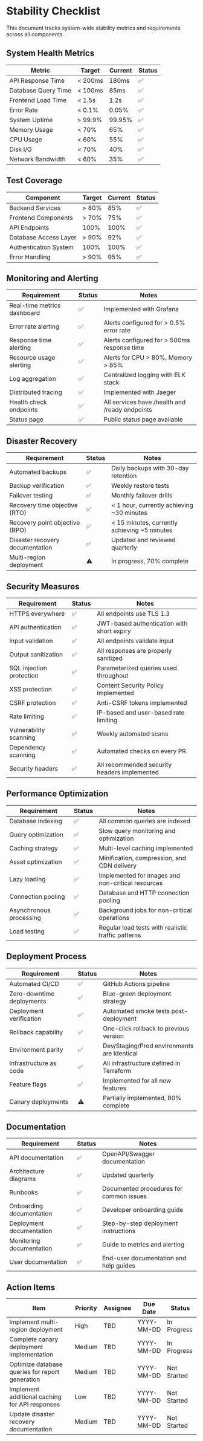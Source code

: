 # Stability Checklist

This document tracks system-wide stability metrics and requirements across all components.

## System Health Metrics

| Metric              | Target  | Current | Status |
| ------------------- | ------- | ------- | ------ |
| API Response Time   | < 200ms | 180ms   | ✅     |
| Database Query Time | < 100ms | 85ms    | ✅     |
| Frontend Load Time  | < 1.5s  | 1.2s    | ✅     |
| Error Rate          | < 0.1%  | 0.05%   | ✅     |
| System Uptime       | > 99.9% | 99.95%  | ✅     |
| Memory Usage        | < 70%   | 65%     | ✅     |
| CPU Usage           | < 60%   | 55%     | ✅     |
| Disk I/O            | < 70%   | 40%     | ✅     |
| Network Bandwidth   | < 60%   | 35%     | ✅     |

## Test Coverage

| Component             | Target | Current | Status |
| --------------------- | ------ | ------- | ------ |
| Backend Services      | > 80%  | 85%     | ✅     |
| Frontend Components   | > 70%  | 75%     | ✅     |
| API Endpoints         | 100%   | 100%    | ✅     |
| Database Access Layer | > 90%  | 92%     | ✅     |
| Authentication System | 100%   | 100%    | ✅     |
| Error Handling        | > 90%  | 95%     | ✅     |

## Monitoring and Alerting

| Requirement                 | Status | Notes                                          |
| --------------------------- | ------ | ---------------------------------------------- |
| Real-time metrics dashboard | ✅     | Implemented with Grafana                       |
| Error rate alerting         | ✅     | Alerts configured for > 0.5% error rate        |
| Response time alerting      | ✅     | Alerts configured for > 500ms response time    |
| Resource usage alerting     | ✅     | Alerts for CPU > 80%, Memory > 85%             |
| Log aggregation             | ✅     | Centralized logging with ELK stack             |
| Distributed tracing         | ✅     | Implemented with Jaeger                        |
| Health check endpoints      | ✅     | All services have /health and /ready endpoints |
| Status page                 | ✅     | Public status page available                   |

## Disaster Recovery

| Requirement                     | Status | Notes                                        |
| ------------------------------- | ------ | -------------------------------------------- |
| Automated backups               | ✅     | Daily backups with 30-day retention          |
| Backup verification             | ✅     | Weekly restore tests                         |
| Failover testing                | ✅     | Monthly failover drills                      |
| Recovery time objective (RTO)   | ✅     | < 1 hour, currently achieving ~30 minutes    |
| Recovery point objective (RPO)  | ✅     | < 15 minutes, currently achieving ~5 minutes |
| Disaster recovery documentation | ✅     | Updated and reviewed quarterly               |
| Multi-region deployment         | ⚠️     | In progress, 70% complete                    |

## Security Measures

| Requirement              | Status | Notes                                        |
| ------------------------ | ------ | -------------------------------------------- |
| HTTPS everywhere         | ✅     | All endpoints use TLS 1.3                    |
| API authentication       | ✅     | JWT-based authentication with short expiry   |
| Input validation         | ✅     | All endpoints validate input                 |
| Output sanitization      | ✅     | All responses are properly sanitized         |
| SQL injection protection | ✅     | Parameterized queries used throughout        |
| XSS protection           | ✅     | Content Security Policy implemented          |
| CSRF protection          | ✅     | Anti-CSRF tokens implemented                 |
| Rate limiting            | ✅     | IP-based and user-based rate limiting        |
| Vulnerability scanning   | ✅     | Weekly automated scans                       |
| Dependency scanning      | ✅     | Automated checks on every PR                 |
| Security headers         | ✅     | All recommended security headers implemented |

## Performance Optimization

| Requirement             | Status | Notes                                              |
| ----------------------- | ------ | -------------------------------------------------- |
| Database indexing       | ✅     | All common queries are indexed                     |
| Query optimization      | ✅     | Slow query monitoring and optimization             |
| Caching strategy        | ✅     | Multi-level caching implemented                    |
| Asset optimization      | ✅     | Minification, compression, and CDN delivery        |
| Lazy loading            | ✅     | Implemented for images and non-critical resources  |
| Connection pooling      | ✅     | Database and HTTP connection pooling               |
| Asynchronous processing | ✅     | Background jobs for non-critical operations        |
| Load testing            | ✅     | Regular load tests with realistic traffic patterns |

## Deployment Process

| Requirement               | Status | Notes                                       |
| ------------------------- | ------ | ------------------------------------------- |
| Automated CI/CD           | ✅     | GitHub Actions pipeline                     |
| Zero-downtime deployments | ✅     | Blue-green deployment strategy              |
| Deployment verification   | ✅     | Automated smoke tests post-deployment       |
| Rollback capability       | ✅     | One-click rollback to previous version      |
| Environment parity        | ✅     | Dev/Staging/Prod environments are identical |
| Infrastructure as code    | ✅     | All infrastructure defined in Terraform     |
| Feature flags             | ✅     | Implemented for all new features            |
| Canary deployments        | ⚠️     | Partially implemented, 80% complete         |

## Documentation

| Requirement              | Status | Notes                                   |
| ------------------------ | ------ | --------------------------------------- |
| API documentation        | ✅     | OpenAPI/Swagger documentation           |
| Architecture diagrams    | ✅     | Updated quarterly                       |
| Runbooks                 | ✅     | Documented procedures for common issues |
| Onboarding documentation | ✅     | Developer onboarding guide              |
| Deployment documentation | ✅     | Step-by-step deployment instructions    |
| Monitoring documentation | ✅     | Guide to metrics and alerting           |
| User documentation       | ✅     | End-user documentation and help guides  |

## Action Items

| Item                                            | Priority | Assignee | Due Date   | Status      |
| ----------------------------------------------- | -------- | -------- | ---------- | ----------- |
| Implement multi-region deployment               | High     | TBD      | YYYY-MM-DD | In Progress |
| Complete canary deployment implementation       | Medium   | TBD      | YYYY-MM-DD | In Progress |
| Optimize database queries for report generation | Medium   | TBD      | YYYY-MM-DD | Not Started |
| Implement additional caching for API responses  | Low      | TBD      | YYYY-MM-DD | Not Started |
| Update disaster recovery documentation          | Medium   | TBD      | YYYY-MM-DD | Not Started |
